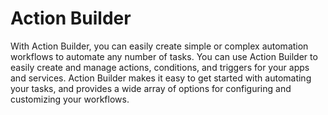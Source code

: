 # Action Builder

With Action Builder, you can easily create simple or complex automation workflows to automate any number of tasks. You can use Action Builder to easily create and manage actions, conditions, and triggers for your apps and services. Action Builder makes it easy to get started with automating your tasks, and provides a wide array of options for configuring and customizing your workflows.
